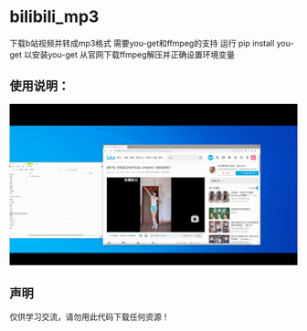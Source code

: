 # bilibili_mp3
下载b站视频并转成mp3格式
需要you-get和ffmpeg的支持
运行 pip install you-get 以安装you-get
从官网下载ffmpeg解压并正确设置环境变量

## 使用说明：
![教程](https://github.com/MS10755/bilibili_mp3/blob/master/test.gif)

## 声明
仅供学习交流，请勿用此代码下载任何资源！
